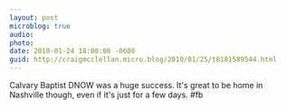 ```yaml
---
layout: post
microblog: true
audio: 
photo: 
date: 2010-01-24 18:00:00 -0600
guid: http://craigmcclellan.micro.blog/2010/01/25/t8181589544.html
---
```

Calvary Baptist DNOW was a huge success.  It's great to be home in Nashville though, even if it's just for a few days. #fb
